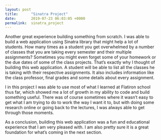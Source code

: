 ```yaml
---
layout: post
title:      "Sinatra Project"
date:       2019-07-23 06:03:05 +0000
permalink:  sinatra_project
---
```



Another great experience building something from scratch. I was able to build a web application using Sinatra library that 
might help a lot of students. How many times as a student you get overwhelmed by a number of classes that you are taking every semester and their multiple assignments? Sometimes you might even forget some of your homework or the due dates of some of the class projects. That’s exactly why I thought of building this web application. A student will be able to list all the classes he is taking with their respective assignments. It also includes information like the class professor, final grades and some details about every assignment.

I in this project I was able to use most of what I learned at Flatiron school thus far, which showed me a lot of growth in my ability to code and build something useful. There was of course sometimes where it wasn’t easy to get what I am trying to do to work the way I want it to, but with doing some research online or going back to the lectures, I was always able to get through those moments.

As a conclusion, building this web application was a fun and educational experience that I am very pleased with. I am also pretty sure it is a great foundation for what’s coming in the next section.

